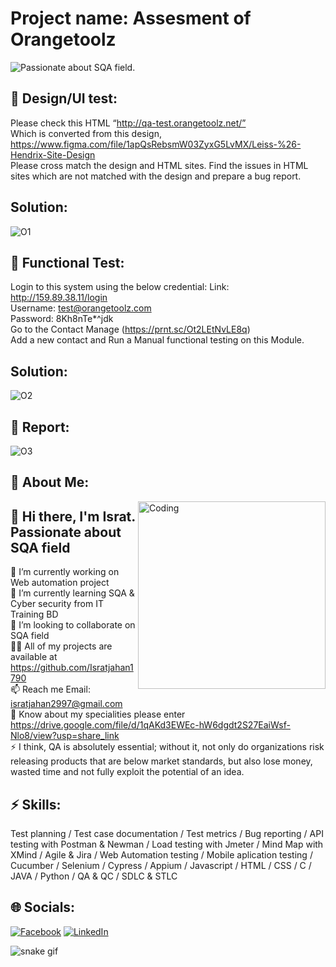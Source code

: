 # Project name: Assesment of Orangetoolz

![Passionate about SQA field.](https://orangetoolz.com/wp-content/uploads/2018/10/logo.png)

## 🌱 Design/UI  test: 
Please check this HTML   “http://qa-test.orangetoolz.net/”<br>Which is converted from this design, https://www.figma.com/file/1apQsRebsmW03ZyxG5LvMX/Leiss-%26-Hendrix-Site-Design<br>Please cross match the design and HTML sites. Find the issues in HTML sites which are not matched with the design and prepare a bug report.
 
## Solution: 
![O1](https://user-images.githubusercontent.com/112747904/200101961-f67468e5-089b-4c72-91db-cfdcfddef6b5.PNG)


## 🌱 Functional Test:
Login to this system using the below credential: Link: http://159.89.38.11/login<br>
Username: test@orangetoolz.com<br>
Password: 8Kh8nTe*^jdk<br>
Go to the Contact Manage (https://prnt.sc/Ot2LEtNvLE8q)<br>
Add a new contact and Run a Manual functional testing on this Module.

## Solution:
![O2](https://user-images.githubusercontent.com/112747904/200101957-c3439716-ec89-4a2c-9a7d-271c50fdecf2.PNG)



## 🌱 Report:
![O3](https://user-images.githubusercontent.com/112747904/200101955-b431d8cf-94c5-46ca-a849-b420f73ae870.PNG)

## 💫 About Me:
<img align="right" alt="Coding" width="300" src="https://i.imgur.com/tN5CW8d.gif">

## 👋 Hi there, I'm Israt. Passionate about SQA field
🔭 I’m currently working on Web automation project<br>🌱 I’m currently learning SQA & Cyber security from IT Training BD<br>👯 I’m looking to collaborate on SQA field<br>👨‍💻 All of my projects are available at https://github.com/Isratjahan1790<br>📫 Reach me Email: isratjahan2997@gmail.com<br>📄 Know about my specialities please enter https://drive.google.com/file/d/1qAKd3EWEc-hW6dgdt2S27EaiWsf-Nlo8/view?usp=share_link<br>⚡ I think, QA is absolutely essential; without it, not only do organizations risk releasing products that are below market standards, but also lose money, wasted time and not fully exploit the potential of an idea.


## ⚡ Skills:
Test planning / Test case documentation / Test metrics / Bug reporting / API testing with Postman & Newman / Load testing with Jmeter / Mind Map with XMind / Agile & Jira /  Web Automation testing / Mobile aplication testing / Cucumber / Selenium / Cypress / Appium / Javascript /  HTML / CSS / C / JAVA / Python / QA & QC / SDLC & STLC


## 🌐 Socials:
[![Facebook](https://img.shields.io/badge/Facebook-%231877F2.svg?logo=Facebook&logoColor=white)](https://facebook.com/ishratjahan.1790) [![LinkedIn](https://img.shields.io/badge/LinkedIn-%230077B5.svg?logo=linkedin&logoColor=white)](https://linkedin.com/in/israt-jahan1790) 



![snake gif](https://github.com/Isratjahan1790/Isratjahan1790/blob/output/github-contribution-grid-snake.gif)
